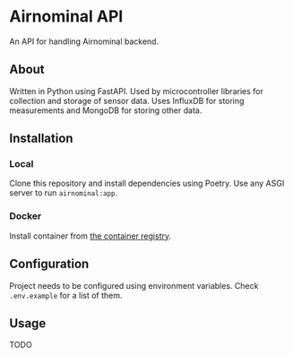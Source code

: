 # Airnominal API

An API for handling Airnominal backend.

## About

Written in Python using FastAPI. Used by microcontroller libraries for collection and storage of sensor data. Uses InfluxDB for storing measurements and MongoDB for storing other data.

## Installation

### Local

Clone this repository and install dependencies using Poetry. Use any ASGI server to run `airnominal:app`.

### Docker

Install container from [the container registry](https://github.com/Airnominal/Airnominal-API/pkgs/container/backend).

## Configuration

Project needs to be configured using environment variables. Check `.env.example` for a list of them.

## Usage

TODO
